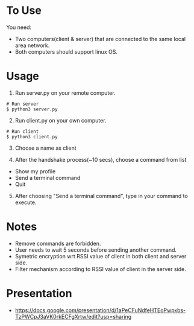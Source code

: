 # To Use
You need:
- Two computers(client & server) that are connected to the same local area network.
- Both computers should support linux OS.

# Usage
1. Run server.py on your remote computer.
   
``` 
# Run server
$ python3 server.py
```
2. Run client.py on your own computer.
   
``` 
# Run client
$ python3 client.py
```
3. Choose a name as client

4. After the handshake process(~10 secs), choose a command from list
 - Show my profile 
 - Send a terminal command 
 - Quit
 
 5. After choosing "Send a terminal command", type in your command to execute.
 
 # Notes
 
 - Remove commands are forbidden.
 - User needs to wait 5 seconds before sending another command.
 - Symetric encryption wrt RSSI value of client in both client and server side.
 - Filter mechanism according to RSSI value of client in the server side.
 
 # Presentation
 - https://docs.google.com/presentation/d/1aPeCFuNdfeHTEoPwpxbs-TzPWCpJ3aVK0rkECFgXrtw/edit?usp=sharing

